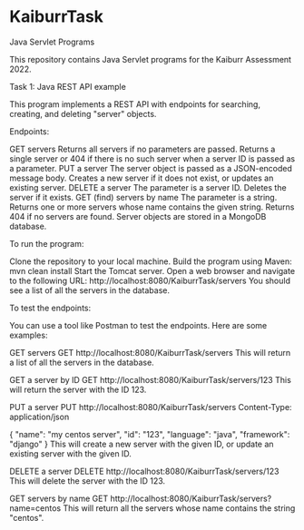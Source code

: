 # KaiburrTask

Java Servlet Programs

This repository contains Java Servlet programs for the Kaiburr Assessment 2022.

Task 1: Java REST API example

This program implements a REST API with endpoints for searching, creating, and deleting "server" objects.

Endpoints:

GET servers
Returns all servers if no parameters are passed.
Returns a single server or 404 if there is no such server when a server ID is passed as a parameter.
PUT a server
The server object is passed as a JSON-encoded message body.
Creates a new server if it does not exist, or updates an existing server.
DELETE a server
The parameter is a server ID.
Deletes the server if it exists.
GET (find) servers by name
The parameter is a string.
Returns one or more servers whose name contains the given string.
Returns 404 if no servers are found.
Server objects are stored in a MongoDB database.

To run the program:

Clone the repository to your local machine.
Build the program using Maven:
mvn clean install
Start the Tomcat server.
Open a web browser and navigate to the following URL:
http://localhost:8080/KaiburrTask/servers
You should see a list of all the servers in the database.

To test the endpoints:

You can use a tool like Postman to test the endpoints. Here are some examples:

GET servers
GET http://localhost:8080/KaiburrTask/servers
This will return a list of all the servers in the database.

GET a server by ID
GET http://localhost:8080/KaiburrTask/servers/123
This will return the server with the ID 123.

PUT a server
PUT http://localhost:8080/KaiburrTask/servers
Content-Type: application/json

{
  "name": "my centos server",
  "id": "123",
  "language": "java",
  "framework": "django"
}
This will create a new server with the given ID, or update an existing server with the given ID.

DELETE a server
DELETE http://localhost:8080/KaiburrTask/servers/123
This will delete the server with the ID 123.

GET servers by name
GET http://localhost:8080/KaiburrTask/servers?name=centos
This will return all the servers whose name contains the string "centos".
